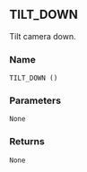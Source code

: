 ## TILT\_DOWN

Tilt camera down.


### Name

`TILT_DOWN ()`


### Parameters

`None`


### Returns

`None`